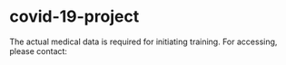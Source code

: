 # covid-19-project

The actual medical data is required for initiating training. For accessing, please contact: 
